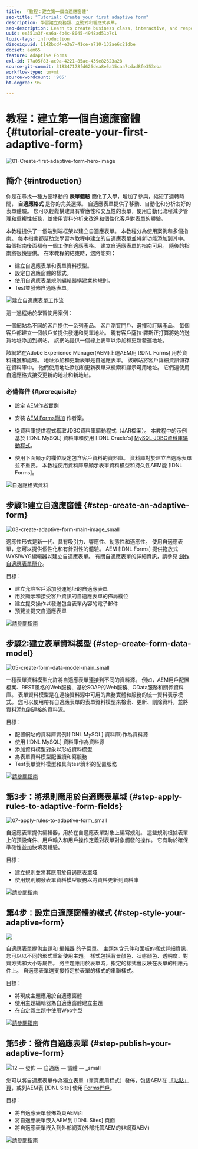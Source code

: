 ```yaml
---
title: 「教程：建立第一個自適應窗體"
seo-title: "Tutorial: Create your first adaptive form"
description: 學習建立商務類、互動式和響應式表單。
seo-description: Learn to create business class, interactive, and responsive forms.
uuid: ee351a3f-ea6a-4b4c-8045-4948ad51b7c1
topic-tags: introduction
discoiquuid: 1142bcd4-e3a7-41ce-a710-132ae6c21dbe
docset: aem65
feature: Adaptive Forms
exl-id: 77a05f83-ac9a-4221-85ac-439e82623a28
source-git-commit: 318347178fd626dea8e5a15caa7cdad8fe353eba
workflow-type: tm+mt
source-wordcount: '965'
ht-degree: 9%

---
```


# 教程：建立第一個自適應窗體 {#tutorial-create-your-first-adaptive-form}

![01-Create-first-adaptive-form-hero-image](assets/01-create-first-adaptive-form-hero-image.png)

## 簡介 {#introduction}

你是在尋找一種方便移動的 **表單體驗** 簡化了入學，增加了參與，縮短了週轉時間， **自適應格式** 是你的完美選擇。 自適應表單提供了移動、自動化和分析友好的表單體驗。 您可以輕鬆構建具有響應性和交互性的表單，使用自動化流程減少管理和重複性任務，並使用資料分析來改進和個性化客戶對表單的體驗。

本教程提供了一個端到端框架以建立自適應表單。 本教程分為使用案例和多個指南。 每本指南都幫助您學習本教程中建立的自適應表單並將新功能添加到其中。 每個指南後面都有一個工作自適應表格。 建立自適應表單的指南可用。 隨後的指南將很快提供。 在本教程的結束時，您將能夠：

* 建立自適應表單和表單資料模型。
* 設定自適應窗體的樣式。
* 使用自適應表單規則編輯器構建業務規則。
* Test並發佈自適應表單。

![建立自適應表單工作流](assets/create-daptive-form-workflow.png)

這一過程始於學習使用案例：

一個網站為不同的客戶提供一系列產品。 客戶瀏覽門戶、選擇和訂購產品。 每個客戶都建立一個帳戶並提供發運和開單地址。 現有客戶薩拉·羅斯正打算將她的送貨地址添加到網站。 該網站提供一個線上表單以添加和更新發運地址。

該網站在Adobe Experience Manager(AEM)上運AEM用 [!DNL Forms] 用於資料捕獲和處理。 地址添加和更新表單是自適應表單。 該網站將客戶詳細資訊儲存在資料庫中。 他們使用地址添加和更新表單來檢索和顯示可用地址。 它們還使用自適應格式接受更新的地址和新地址。

### 必備條件 {#prerequisite}

* 設定 [AEM作者實例](https://experienceleague.adobe.com/docs/experience-manager-65/deploying/deploying/deploy.html#author-and-publish-installs)
* 安裝 [AEM Forms附加](../../forms/using/installing-configuring-aem-forms-osgi.md) 作者案。
* 從資料庫提供程式獲取JDBC資料庫驅動程式（JAR檔案）。 本教程中的示例基於 [!DNL MySQL] 資料庫和使用 [!DNL Oracle's] [MySQL JDBC資料庫驅動程式](https://dev.mysql.com/downloads/connector/j/5.1.html)。

* 使用下面顯示的欄位設定包含客戶資料的資料庫。 資料庫對於建立自適應表單並不重要。 本教程使用資料庫來顯示表單資料模型和持久性AEM能 [!DNL Forms]。

![自適應格式資料](assets/adaptiveformdata.png)

## 步驟1:建立自適應窗體 {#step-create-an-adaptive-form}

![03-create-adaptive-form-main-image_small](assets/03-create-adaptive-form-main-image_small.png)

適應性形式是新一代、具有吸引力、響應性、動態性和適應性。 使用自適應表單，您可以提供個性化和有針對性的體驗。 AEM [!DNL Forms] 提供拖放式WYSIWYG編輯器以建立自適應表單。 有關自適應表單的詳細資訊，請參見 [創作自適應表單簡介](../../forms/using/introduction-forms-authoring.md)。

目標：

* 建立允許客戶添加發運地址的自適應表單
* 用於顯示和接受客戶資訊的自適應表單的佈局欄位
* 建立提交操作以發送包含表單內容的電子郵件
* 預覽並提交自適應表單

[![請參閱指南](https://helpx.adobe.com/content/dam/help/en/marketing-cloud/how-to/digital-foundation/_jcr_content/main-pars/image_1250343773/see-the-guide-sm.png)](create-adaptive-form.md)

## 步驟2:建立表單資料模型 {#step-create-form-data-model}

![05-create-form-data-model-main_small](assets/05-create-form-data-model-main_small.png)

一種表單資料模型允許將自適應表單連接到不同的資料源。 例如，AEM用戶配置檔案、REST風格的Web服務、基於SOAP的Web服務、OData服務和關係資料庫。 表單資料模型是在連接資料源中可用的業務實體和服務的統一資料表示模式。 您可以使用帶有自適應表單的表單資料模型來檢索、更新、刪除資料，並將資料添加到連接的資料源。

目標：

* 配置網站的資料庫實例([!DNL MySQL] 資料庫)作為資料源
* 使用 [!DNL MySQL] 資料庫作為資料源
* 添加資料模型對象以形成資料模型
* 為表單資料模型配置讀和寫服務
* Test表單資料模型和具有test資料的配置服務

[![請參閱指南](https://helpx.adobe.com/content/dam/help/en/marketing-cloud/how-to/digital-foundation/_jcr_content/main-pars/image_1250343773/see-the-guide-sm.png)](create-form-data-model.md)

## 第3步：將規則應用於自適應表單域 {#step-apply-rules-to-adaptive-form-fields}

![07-apply-rules-to-adaptive-form_small](assets/07-apply-rules-to-adaptive-form_small.png)

自適應表單提供編輯器，用於在自適應表單對象上編寫規則。 這些規則根據表單上的預設條件、用戶輸入和用戶操作定義對表單對象觸發的操作。 它有助於確保準確性並加快填表體驗。

目標：

* 建立規則並將其應用於自適應表單域
* 使用規則觸發表單資料模型服務以將資料更新到資料庫

[![請參閱指南](https://helpx.adobe.com/content/dam/help/en/marketing-cloud/how-to/digital-foundation/_jcr_content/main-pars/image_1250343773/see-the-guide-sm.png)](apply-rules-to-adaptive-form-fields.md)

## 第4步：設定自適應窗體的樣式 {#step-style-your-adaptive-form}

![](/help/forms/using/assets/09-style-your-adaptive-form-small.png)

自適應表單提供主題和 [編輯器](../../forms/using/themes.md) 的子菜單。 主題包含元件和面板的樣式詳細資訊，您可以以不同的形式重新使用主題。 樣式包括背景顏色、狀態顏色、透明度、對齊方式和大小等屬性。 將主題應用於表單時，指定的樣式會反映在表單的相應元件上。 自適應表單還支援特定於表單的樣式的串聯樣式。

目標：

* 將現成主題應用於自適應窗體
* 使用主題編輯器為自適應窗體建立主題
* 在自定義主題中使用Web字型

[![請參閱指南](https://helpx.adobe.com/content/dam/help/en/marketing-cloud/how-to/digital-foundation/_jcr_content/main-pars/image_1250343773/see-the-guide-sm.png)](style-your-adaptive-form.md)

## 第5步：發佈自適應表單 {#step-publish-your-adaptive-form}

![12 — 發佈 — 自適應 — 窗體 — _small](assets/12-publish-your-adaptive-form-_small.png)

您可以將自適應表單作為獨立表單（單頁應用程式）發佈，包括AEM在 [「站點」頁](/help/forms/using/embed-adaptive-form-aem-sites.md)，或列AEM表 [!DNL Site] 使用 [Forms門戶](../../forms/using/introduction-publishing-forms.md)。

目標：

* 將自適應表單發佈為頁AEM面
* 將自適應表單嵌入AEM到 [!DNL Sites] 頁面
* 將自適應表單嵌入到外部網頁(外部托管AEM的非網頁AEM)

[![請參閱指南](https://helpx.adobe.com/content/dam/help/en/marketing-cloud/how-to/digital-foundation/_jcr_content/main-pars/image_1250343773/see-the-guide-sm.png)](publish-your-adaptive-form.md)
